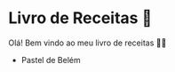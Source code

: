 # Livro de Receitas :cookie:

Olá! Bem vindo ao meu livro de receitas :man_cook:

- Pastel de Belém 

